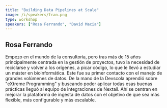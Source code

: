 ```yaml
---
title: "Building Data Pipelines at Scale"
image: /i/speakers/fran.png
type: workshop
speakers: ["Rosa Ferrando", "David Macia"]
---
```


## Rosa Ferrando

Empezo en el mundo de la consultoría, pero tras más de 15 años principalmente centrada en la gestión de proyectos, tuvo
la necesidad de reciclarse y volver a los orígenes, a picar código, lo que le llevó a estudiar un máster en
bioinformática. Este fue su primer contacto con el manejo de grandes volúmenes de datos. De la mano de la Devscola
aprendió sobre "eXtreme Programming" y buscando poder aplicar todas esas buenas prácticas lleguó al equipo de
integraciones de Nextail. Ahí se centran en mejorar la plataforma de ingesta de datos con el objetivo de que sea más
flexible, más configurable y más escalable.
